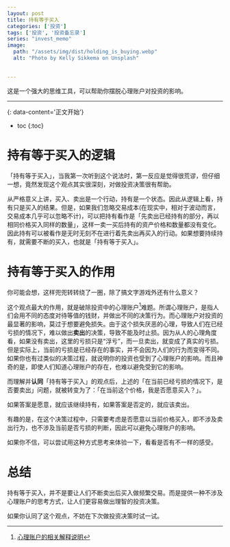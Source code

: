 ```yaml
---
layout: post
title: 持有等于买入
categories: ['投资']
tags: ['投资', '投资备忘录']
series: "invest_memo"
image:
  path: "/assets/img/dist/holding_is_buying.webp"
  alt: "Photo by Kelly Sikkema on Unsplash"

  
---
```

这是一个强大的思维工具，可以帮助你摆脱心理账户对投资的影响。
<!--more-->

***
{: data-content='正文开始'}

* toc 
{:toc}
# 持有等于买入的逻辑
「持有等于买入」，当我第一次听到这个说法时，第一反应是觉得很荒谬，但仔细一想，竟然发现这个观点其实很深刻，对做投资决策很有帮助。

从严格意义上讲，买入、卖出是一个行动，持有是一个状态。因此从逻辑上看，持有只是买入的结果。但是，如果我们忽略交易成本(在现实中，相对于波动而言，交易成本几乎可以忽略不计)，可以把持有看作是「先卖出已经持有的部分，再以相同价格买入同样的数量」，这样一卖一买后持有的资产价格和数量都没有变化。因此持有可以被看作是无时无刻不在进行着先卖出再买入的行动。如果想要持续持有，就需要不断的买入，也就是「持有等于买入」。 

# 持有等于买入的作用
你可能会想，这样兜兜转转绕了一圈，除了搞文字游戏外还有什么意义？

这个观点最大的作用，就是破除投资中的心理账户[^Mental-Accounting]难题。所谓心理账户，是指人们会用不同的态度对待等值的钱财，并做出不同的决策行为。而心理账户对投资的最显著的影响，莫过于想要避免损失。由于这个损失厌恶的心理，导致人们在已经亏损的情况下，难以做出**卖出**的决策，导致不能及时止损。因为从人的心理角度看，如果没有卖出，这里的亏损只是“浮亏”，而一旦卖出，就变成了真实的亏损。但是实际上，当前的亏损是已经存在的事实，并不会因为人们的行为而变得不同。如果你也有过类似的决策过程，就说明你的投资也受到了心理账户的影响。而且神奇的是，即使人们知道心理账户的存在，也难以避免受到它的影响。

而理解并**认同**「持有等于买入」的观点后，上述的「在当前已经亏损的情况下，是否要卖出」问题，就被转变为了：「在当前这个价格，我是否愿意买入？」。

如果答案是愿意，就应该继续持有，如果答案是否定的，就应该卖出。

有趣的是，在这个决策过程中，只需要考虑是否愿意以当前价格买入，即不涉及卖出行为，也不涉及当前是否亏损的判断，因此可以避免心理账户的影响。

如果你不信，可以尝试用这种方式思考来体验一下，看看是否有不一样的感受。

# 总结
持有等于买入，并不是要让人们不断卖出后买入做频繁交易。而是提供一种不涉及心理账户的思考方式，让人们更容易做出理智的投资决策。

如果你认同了这个观点，不妨在下次做投资决策时试一试。

[^Mental-Accounting]:[心理账户的相关解释说明](https://wiki.mbalib.com/wiki/心理账户 "心理账户的相关解释说明")